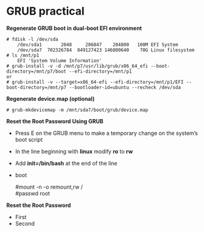 GRUB practical
====

**Regenerate GRUB boot in dual-boot EFI environment**

    # fdisk -l /dev/sda
        /dev/sda1       2048     206847    204800   100M EFI System
        /dev/sda7  702326784  849127423 146800640    70G Linux filesystem
    # ls /mnt/p1
        EFI 'System Volume Information'
    # grub-install -v -d /mnt/p7/usr/lib/grub/x86_64_efi --boot-directory=/mnt/p7/boot --efi-directory=/mnt/p1
    or
    # grub-install -v --target=x86_64-efi --efi-directory=/mnt/p1/EFI --boot-directory=/mnt/p7 --bootloader-id=ubuntu --recheck /dev/sda
**Regenerate device.map (optional)**

    # grub-mkdevicemap -m /mnt/sda7/boot/grub/device.map
**Reset the Root Password Using GRUB**
- Press E on the GRUB menu to make a temporary change on the system’s boot script
- In the line beginning with **linux** modify **ro** to **rw**
- Add **init=/bin/bash** at the end of the line
- boot

    #mount -n -o remount,rw /  
    #passwd root
  
**Reset the Root Password**  
- First
- Second

